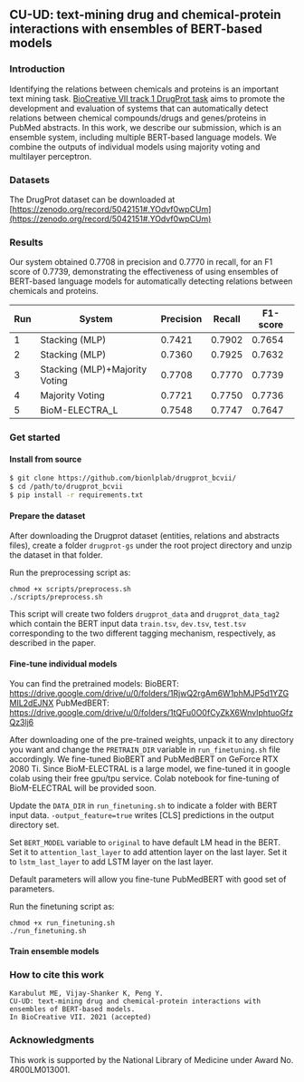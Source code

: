 ## CU-UD: text-mining drug and chemical-protein interactions with ensembles of BERT-based models

### Introduction

Identifying the relations between chemicals and proteins is an important text mining task. [BioCreative VII track 1 DrugProt task](https://biocreative.bioinformatics.udel.edu/tasks/biocreative-vii/track-1/) aims to promote the development and evaluation of systems that can automatically detect relations between chemical compounds/drugs and genes/proteins in PubMed abstracts. In this work, we describe our submission, which is an ensemble system, including multiple BERT-based language models. We combine the outputs of individual models using majority voting and multilayer perceptron. 

### Datasets

The DrugProt dataset can be downloaded at [https://zenodo.org/record/5042151#.YOdvf0wpCUm](https://zenodo.org/record/5042151#.YOdvf0wpCUm)

### Results

Our system obtained 0.7708 in precision and 0.7770 in recall, for an F1 score of 0.7739, demonstrating the effectiveness of using ensembles of BERT-based language models for automatically detecting relations between chemicals and proteins.

| Run | System                         | Precision | Recall | F1-score |
|-----|--------------------------------|-----------|--------|----------|
| 1   | Stacking (MLP)                 | 0.7421    | 0.7902 | 0.7654   |
| 2   | Stacking (MLP)                 | 0.7360    | 0.7925 | 0.7632   |
| 3   | Stacking (MLP)+Majority Voting | 0.7708    | 0.7770 | 0.7739   |
| 4   | Majority Voting                | 0.7721    | 0.7750 | 0.7736   |
| 5   | BioM-ELECTRA_L                 | 0.7548    | 0.7747 | 0.7647   |

### Get started

#### Install from source

```bash
$ git clone https://github.com/bionlplab/drugprot_bcvii/
$ cd /path/to/drugprot_bcvii
$ pip install -r requirements.txt
```

#### Prepare the dataset

After downloading the Drugprot dataset (entities, relations and abstracts files), create a folder ```drugprot-gs``` under the root project directory and unzip the dataset in that folder.

Run the preprocessing script as:

```
chmod +x scripts/preprocess.sh
./scripts/preprocess.sh
```

This script will create two folders ```drugprot_data``` and ```drugprot_data_tag2``` which contain the BERT input data ```train.tsv```, ```dev.tsv```, ```test.tsv```
corresponding to the two different tagging mechanism, respectively, as described in the paper. 

#### Fine-tune individual models

You can find the pretrained models:
BioBERT: https://drive.google.com/drive/u/0/folders/1RjwQ2rgAm6W1phMJP5d1YZGMIL2dEJNX
PubMedBERT: https://drive.google.com/drive/u/0/folders/1tQFu0O0fCyZkX6WnvIphtuoGfzQz3lj6

After downloading one of the pre-trained weights, unpack it to any directory you want and change the ```PRETRAIN_DIR``` variable in ```run_finetuning.sh``` file accordingly.
We fine-tuned BioBERT and PubMedBERT on GeForce RTX 2080 Ti. Since BioM-ELECTRAL is a large model, we fine-tuned it in google colab using their free gpu/tpu service. Colab notebook for fine-tuning of BioM-ELECTRAL will be provided soon.

Update the ```DATA_DIR``` in ```run_finetuning.sh``` to indicate a folder with BERT input data. ```-output_feature=true``` writes [CLS] predictions in the output directory set.

Set ```BERT_MODEL``` variable to ```original``` to have default LM head in the BERT. Set it to ```attention_last_layer``` to add attention layer on the last layer. Set it to ```lstm_last_layer``` to add LSTM layer on the last layer. 


Default parameters will allow you fine-tune PubMedBERT with good set of parameters. 

Run the finetuning script as:
```
chmod +x run_finetuning.sh
./run_finetuning.sh
```

#### Train ensemble models

### How to cite this work

    Karabulut ME, Vijay-Shanker K, Peng Y.
    CU-UD: text-mining drug and chemical-protein interactions with ensembles of BERT-based models.
    In BioCreative VII. 2021 (accepted)

### Acknowledgments

This work is supported by the National Library of Medicine under Award No. 4R00LM013001.
